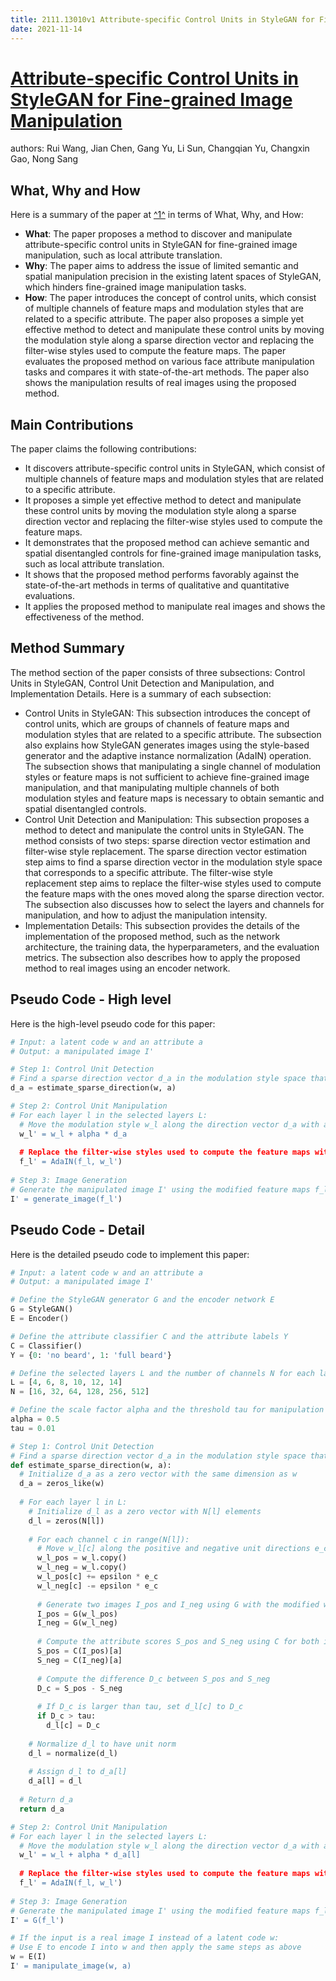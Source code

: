 ```yaml
---
title: 2111.13010v1 Attribute-specific Control Units in StyleGAN for Fine-grained Image Manipulation
date: 2021-11-14
---
```


# [Attribute-specific Control Units in StyleGAN for Fine-grained Image Manipulation](http://arxiv.org/abs/2111.13010v1)

authors: Rui Wang, Jian Chen, Gang Yu, Li Sun, Changqian Yu, Changxin Gao, Nong Sang


## What, Why and How

[1]: https://arxiv.org/pdf/2111.13010v1.pdf "Attribute-specific Control Units in StyleGAN for Fine-grained Image ..."
[2]: https://arxiv.org/abs/2111.13010 "[2111.13010] Attribute-specific Control Units in StyleGAN for Fine ..."
[3]: http://export.arxiv.org/abs/2011.13010v1 "[2011.13010v1] Quantum Correlations in Neutrino Oscillation: Coherence ..."

Here is a summary of the paper at [^1^][1] in terms of What, Why, and How:

- **What**: The paper proposes a method to discover and manipulate attribute-specific control units in StyleGAN for fine-grained image manipulation, such as local attribute translation.
- **Why**: The paper aims to address the issue of limited semantic and spatial manipulation precision in the existing latent spaces of StyleGAN, which hinders fine-grained image manipulation tasks.
- **How**: The paper introduces the concept of control units, which consist of multiple channels of feature maps and modulation styles that are related to a specific attribute. The paper also proposes a simple yet effective method to detect and manipulate these control units by moving the modulation style along a sparse direction vector and replacing the filter-wise styles used to compute the feature maps. The paper evaluates the proposed method on various face attribute manipulation tasks and compares it with state-of-the-art methods. The paper also shows the manipulation results of real images using the proposed method.

## Main Contributions

The paper claims the following contributions:

- It discovers attribute-specific control units in StyleGAN, which consist of multiple channels of feature maps and modulation styles that are related to a specific attribute.
- It proposes a simple yet effective method to detect and manipulate these control units by moving the modulation style along a sparse direction vector and replacing the filter-wise styles used to compute the feature maps.
- It demonstrates that the proposed method can achieve semantic and spatial disentangled controls for fine-grained image manipulation tasks, such as local attribute translation.
- It shows that the proposed method performs favorably against the state-of-the-art methods in terms of qualitative and quantitative evaluations.
- It applies the proposed method to manipulate real images and shows the effectiveness of the method.

## Method Summary

The method section of the paper consists of three subsections: Control Units in StyleGAN, Control Unit Detection and Manipulation, and Implementation Details. Here is a summary of each subsection:

- Control Units in StyleGAN: This subsection introduces the concept of control units, which are groups of channels of feature maps and modulation styles that are related to a specific attribute. The subsection also explains how StyleGAN generates images using the style-based generator and the adaptive instance normalization (AdaIN) operation. The subsection shows that manipulating a single channel of modulation styles or feature maps is not sufficient to achieve fine-grained image manipulation, and that manipulating multiple channels of both modulation styles and feature maps is necessary to obtain semantic and spatial disentangled controls.
- Control Unit Detection and Manipulation: This subsection proposes a method to detect and manipulate the control units in StyleGAN. The method consists of two steps: sparse direction vector estimation and filter-wise style replacement. The sparse direction vector estimation step aims to find a sparse direction vector in the modulation style space that corresponds to a specific attribute. The filter-wise style replacement step aims to replace the filter-wise styles used to compute the feature maps with the ones moved along the sparse direction vector. The subsection also discusses how to select the layers and channels for manipulation, and how to adjust the manipulation intensity.
- Implementation Details: This subsection provides the details of the implementation of the proposed method, such as the network architecture, the training data, the hyperparameters, and the evaluation metrics. The subsection also describes how to apply the proposed method to real images using an encoder network.

## Pseudo Code - High level

Here is the high-level pseudo code for this paper:

```python
# Input: a latent code w and an attribute a
# Output: a manipulated image I'

# Step 1: Control Unit Detection
# Find a sparse direction vector d_a in the modulation style space that corresponds to the attribute a
d_a = estimate_sparse_direction(w, a)

# Step 2: Control Unit Manipulation
# For each layer l in the selected layers L:
  # Move the modulation style w_l along the direction vector d_a with a scale factor alpha
  w_l' = w_l + alpha * d_a
  
  # Replace the filter-wise styles used to compute the feature maps with w_l'
  f_l' = AdaIN(f_l, w_l')
  
# Step 3: Image Generation
# Generate the manipulated image I' using the modified feature maps f_l'
I' = generate_image(f_l')
```

## Pseudo Code - Detail

Here is the detailed pseudo code to implement this paper:

```python
# Input: a latent code w and an attribute a
# Output: a manipulated image I'

# Define the StyleGAN generator G and the encoder network E
G = StyleGAN()
E = Encoder()

# Define the attribute classifier C and the attribute labels Y
C = Classifier()
Y = {0: 'no beard', 1: 'full beard'}

# Define the selected layers L and the number of channels N for each layer
L = [4, 6, 8, 10, 12, 14]
N = [16, 32, 64, 128, 256, 512]

# Define the scale factor alpha and the threshold tau for manipulation intensity and sparsity
alpha = 0.5
tau = 0.01

# Step 1: Control Unit Detection
# Find a sparse direction vector d_a in the modulation style space that corresponds to the attribute a
def estimate_sparse_direction(w, a):
  # Initialize d_a as a zero vector with the same dimension as w
  d_a = zeros_like(w)
  
  # For each layer l in L:
    # Initialize d_l as a zero vector with N[l] elements
    d_l = zeros(N[l])
    
    # For each channel c in range(N[l]):
      # Move w_l[c] along the positive and negative unit directions e_c with a small step size epsilon
      w_l_pos = w_l.copy()
      w_l_neg = w_l.copy()
      w_l_pos[c] += epsilon * e_c
      w_l_neg[c] -= epsilon * e_c
      
      # Generate two images I_pos and I_neg using G with the modified w_l
      I_pos = G(w_l_pos)
      I_neg = G(w_l_neg)
      
      # Compute the attribute scores S_pos and S_neg using C for both images
      S_pos = C(I_pos)[a]
      S_neg = C(I_neg)[a]
      
      # Compute the difference D_c between S_pos and S_neg
      D_c = S_pos - S_neg
      
      # If D_c is larger than tau, set d_l[c] to D_c
      if D_c > tau:
        d_l[c] = D_c
        
    # Normalize d_l to have unit norm
    d_l = normalize(d_l)
    
    # Assign d_l to d_a[l]
    d_a[l] = d_l
    
  # Return d_a
  return d_a

# Step 2: Control Unit Manipulation
# For each layer l in the selected layers L:
  # Move the modulation style w_l along the direction vector d_a with a scale factor alpha
  w_l' = w_l + alpha * d_a[l]
  
  # Replace the filter-wise styles used to compute the feature maps with w_l'
  f_l' = AdaIN(f_l, w_l')
  
# Step 3: Image Generation
# Generate the manipulated image I' using the modified feature maps f_l'
I' = G(f_l')

# If the input is a real image I instead of a latent code w:
# Use E to encode I into w and then apply the same steps as above
w = E(I)
I' = manipulate_image(w, a)
```